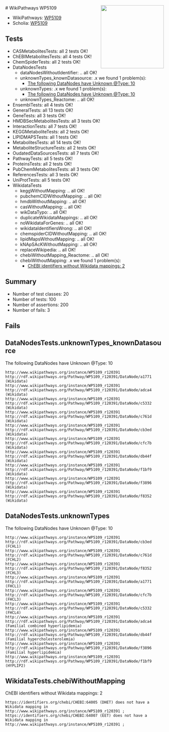 <img style="float: right; width: 200px" src="https://upload.wikimedia.org/wikipedia/commons/thumb/8/83/Wplogo_with_text_500.png/640px-Wplogo_with_text_500.png" />
# WikiPathways WP5109

* WikiPathways: [WP5109](https://identifiers.org/wikipathways:WP5109)
* Scholia: [WP5109](https://scholia.toolforge.org/wikipathways/WP5109)
## Tests
* CASMetabolitesTests: all 2 tests OK!
* ChEBIMetabolitesTests: all 4 tests OK!
* ChemSpiderTests: all 2 tests OK!
* DataNodesTests
    * dataNodesWithoutIdentifier: .. all OK!
    * unknownTypes_knownDatasource: .x we found 1 problem(s):
        * [The following DataNodes have Unknown @Type: 10](#785dc41a)
    * unknownTypes: .x we found 1 problem(s):
        * [The following DataNodes have Unknown @Type: 10](#ef950831)
    * unknownTypes_Reactome: .. all OK!
* EnsemblTests: all 4 tests OK!
* GeneralTests: all 13 tests OK!
* GeneTests: all 3 tests OK!
* HMDBSecMetabolitesTests: all 3 tests OK!
* InteractionTests: all 7 tests OK!
* KEGGMetaboliteTests: all 2 tests OK!
* LIPIDMAPSTests: all 1 tests OK!
* MetabolitesTests: all 14 tests OK!
* MetaboliteStructureTests: all 2 tests OK!
* OudatedDataSourcesTests: all 7 tests OK!
* PathwayTests: all 5 tests OK!
* ProteinsTests: all 2 tests OK!
* PubChemMetabolitesTests: all 3 tests OK!
* ReferencesTests: all 3 tests OK!
* UniProtTests: all 5 tests OK!
* WikidataTests
    * keggWithoutMapping: .. all OK!
    * pubchemCIDWithoutMapping: .. all OK!
    * hmdbWithoutMapping: .. all OK!
    * casWithoutMapping: .. all OK!
    * wikDataTypo: .. all OK!
    * duplicateWikidataMappings: .. all OK!
    * noWikidataForGenes: .. all OK!
    * wikidataIdentifiersWrong: .. all OK!
    * chemspiderCIDWithoutMapping: .. all OK!
    * lipidMapsWithoutMapping: .. all OK!
    * kNApSAcKWithoutMapping: .. all OK!
    * replaceWikipedia: .. all OK!
    * chebiWithoutMapping_Reactome: .. all OK!
    * chebiWithoutMapping: .x we found 1 problem(s):
        * [ChEBI identifiers without Wikidata mappings: 2](#a8d554ce)


## Summary

* Number of test classes: 20
* Number of tests: 100
* Number of assertions: 200
* Number of fails: 3

## Fails

<a name="785dc41a" />

## DataNodesTests.unknownTypes_knownDatasource

The following DataNodes have Unknown @Type: 10
```
http://www.wikipathways.org/instance/WP5109_r120391 http://rdf.wikipathways.org/Pathway/WP5109_r120391/DataNode/a1771 (Wikidata)
http://www.wikipathways.org/instance/WP5109_r120391 http://rdf.wikipathways.org/Pathway/WP5109_r120391/DataNode/adca4 (Wikidata)
http://www.wikipathways.org/instance/WP5109_r120391 http://rdf.wikipathways.org/Pathway/WP5109_r120391/DataNode/c5332 (Wikidata)
http://www.wikipathways.org/instance/WP5109_r120391 http://rdf.wikipathways.org/Pathway/WP5109_r120391/DataNode/c761d (Wikidata)
http://www.wikipathways.org/instance/WP5109_r120391 http://rdf.wikipathways.org/Pathway/WP5109_r120391/DataNode/cb3ed (Wikidata)
http://www.wikipathways.org/instance/WP5109_r120391 http://rdf.wikipathways.org/Pathway/WP5109_r120391/DataNode/cfc7b (Wikidata)
http://www.wikipathways.org/instance/WP5109_r120391 http://rdf.wikipathways.org/Pathway/WP5109_r120391/DataNode/db44f (Wikidata)
http://www.wikipathways.org/instance/WP5109_r120391 http://rdf.wikipathways.org/Pathway/WP5109_r120391/DataNode/f1bf9 (Wikidata)
http://www.wikipathways.org/instance/WP5109_r120391 http://rdf.wikipathways.org/Pathway/WP5109_r120391/DataNode/f3896 (Wikidata)
http://www.wikipathways.org/instance/WP5109_r120391 http://rdf.wikipathways.org/Pathway/WP5109_r120391/DataNode/f8352 (Wikidata)
```

<a name="ef950831" />

## DataNodesTests.unknownTypes

The following DataNodes have Unknown @Type: 10
```
http://www.wikipathways.org/instance/WP5109_r120391 http://rdf.wikipathways.org/Pathway/WP5109_r120391/DataNode/cb3ed (FCHL1)
http://www.wikipathways.org/instance/WP5109_r120391 http://rdf.wikipathways.org/Pathway/WP5109_r120391/DataNode/c761d (FCHL2)
http://www.wikipathways.org/instance/WP5109_r120391 http://rdf.wikipathways.org/Pathway/WP5109_r120391/DataNode/f8352 (FCHL3)
http://www.wikipathways.org/instance/WP5109_r120391 http://rdf.wikipathways.org/Pathway/WP5109_r120391/DataNode/a1771 (FHCL1)
http://www.wikipathways.org/instance/WP5109_r120391 http://rdf.wikipathways.org/Pathway/WP5109_r120391/DataNode/cfc7b (FHCL3)
http://www.wikipathways.org/instance/WP5109_r120391 http://rdf.wikipathways.org/Pathway/WP5109_r120391/DataNode/c5332 (FHCL4)
http://www.wikipathways.org/instance/WP5109_r120391 http://rdf.wikipathways.org/Pathway/WP5109_r120391/DataNode/adca4 (Familial combined hyperlipidemia)
http://www.wikipathways.org/instance/WP5109_r120391 http://rdf.wikipathways.org/Pathway/WP5109_r120391/DataNode/db44f (Familial hypercholesterolemia)
http://www.wikipathways.org/instance/WP5109_r120391 http://rdf.wikipathways.org/Pathway/WP5109_r120391/DataNode/f3896 (Familial hyperlipidemia)
http://www.wikipathways.org/instance/WP5109_r120391 http://rdf.wikipathways.org/Pathway/WP5109_r120391/DataNode/f1bf9 (HYPLIP2)
```

<a name="a8d554ce" />

## WikidataTests.chebiWithoutMapping

ChEBI identifiers without Wikidata mappings: 2
```
https://identifiers.org/chebi/CHEBI:64005 (DHET) does not have a Wikidata mapping in http://www.wikipathways.org/instance/WP5109_r120391 ; 
https://identifiers.org/chebi/CHEBI:64007 (EET) does not have a Wikidata mapping in http://www.wikipathways.org/instance/WP5109_r120391 ; 
```

